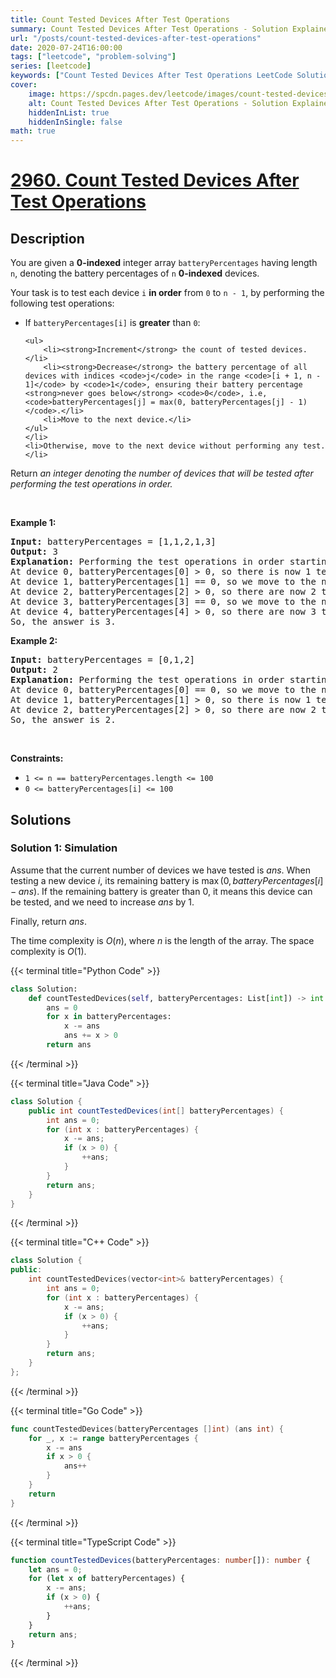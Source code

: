 ```yaml
---
title: Count Tested Devices After Test Operations
summary: Count Tested Devices After Test Operations - Solution Explained
url: "/posts/count-tested-devices-after-test-operations"
date: 2020-07-24T16:00:00
tags: ["leetcode", "problem-solving"]
series: [leetcode]
keywords: ["Count Tested Devices After Test Operations LeetCode Solution Explained in all languages", "2960", "leetcode question 2960", "Count Tested Devices After Test Operations", "LeetCode", "leetcode solution in Python3 C++ Java Go PHP Ruby Swift TypeScript Rust C# JavaScript C", "GeeksforGeeks", "InterviewBit", "Coding Ninjas", "HackerRank", "HackerEarth", "CodeChef", "TopCoder", "AlgoExpert", "freeCodeCamp", "Codeforces", "GitHub", "AtCoder", "Samir Paul"]
cover:
    image: https://spcdn.pages.dev/leetcode/images/count-tested-devices-after-test-operations.webp
    alt: Count Tested Devices After Test Operations - Solution Explained
    hiddenInList: true
    hiddenInSingle: false
math: true
---
```



# [2960. Count Tested Devices After Test Operations](https://leetcode.com/problems/count-tested-devices-after-test-operations)


## Description

<p>You are given a <strong>0-indexed</strong> integer array <code>batteryPercentages</code> having length <code>n</code>, denoting the battery percentages of <code>n</code> <strong>0-indexed</strong> devices.</p>

<p>Your task is to test each device <code>i</code> <strong>in order</strong> from <code>0</code> to <code>n - 1</code>, by performing the following test operations:</p>

<ul>
	<li>If <code>batteryPercentages[i]</code> is <strong>greater</strong> than <code>0</code>:

    <ul>
    	<li><strong>Increment</strong> the count of tested devices.</li>
    	<li><strong>Decrease</strong> the battery percentage of all devices with indices <code>j</code> in the range <code>[i + 1, n - 1]</code> by <code>1</code>, ensuring their battery percentage <strong>never goes below</strong> <code>0</code>, i.e, <code>batteryPercentages[j] = max(0, batteryPercentages[j] - 1)</code>.</li>
    	<li>Move to the next device.</li>
    </ul>
    </li>
    <li>Otherwise, move to the next device without performing any test.</li>

</ul>

<p>Return <em>an integer denoting the number of devices that will be tested after performing the test operations in order.</em></p>

<p>&nbsp;</p>
<p><strong class="example">Example 1:</strong></p>

<pre>
<strong>Input:</strong> batteryPercentages = [1,1,2,1,3]
<strong>Output:</strong> 3
<strong>Explanation: </strong>Performing the test operations in order starting from device 0:
At device 0, batteryPercentages[0] &gt; 0, so there is now 1 tested device, and batteryPercentages becomes [1,0,1,0,2].
At device 1, batteryPercentages[1] == 0, so we move to the next device without testing.
At device 2, batteryPercentages[2] &gt; 0, so there are now 2 tested devices, and batteryPercentages becomes [1,0,1,0,1].
At device 3, batteryPercentages[3] == 0, so we move to the next device without testing.
At device 4, batteryPercentages[4] &gt; 0, so there are now 3 tested devices, and batteryPercentages stays the same.
So, the answer is 3.
</pre>

<p><strong class="example">Example 2:</strong></p>

<pre>
<strong>Input:</strong> batteryPercentages = [0,1,2]
<strong>Output:</strong> 2
<strong>Explanation:</strong> Performing the test operations in order starting from device 0:
At device 0, batteryPercentages[0] == 0, so we move to the next device without testing.
At device 1, batteryPercentages[1] &gt; 0, so there is now 1 tested device, and batteryPercentages becomes [0,1,1].
At device 2, batteryPercentages[2] &gt; 0, so there are now 2 tested devices, and batteryPercentages stays the same.
So, the answer is 2.
</pre>

<p>&nbsp;</p>
<p><strong>Constraints:</strong></p>

<ul>
	<li><code>1 &lt;= n == batteryPercentages.length &lt;= 100 </code></li>
	<li><code>0 &lt;= batteryPercentages[i] &lt;= 100</code></li>
</ul>

## Solutions

### Solution 1: Simulation

Assume that the current number of devices we have tested is $ans$. When testing a new device $i$, its remaining battery is $\max(0, batteryPercentages[i] - ans)$. If the remaining battery is greater than $0$, it means this device can be tested, and we need to increase $ans$ by $1$.

Finally, return $ans$.

The time complexity is $O(n)$, where $n$ is the length of the array. The space complexity is $O(1)$.

<!-- tabs:start -->

{{< terminal title="Python Code" >}}
```python
class Solution:
    def countTestedDevices(self, batteryPercentages: List[int]) -> int:
        ans = 0
        for x in batteryPercentages:
            x -= ans
            ans += x > 0
        return ans
```
{{< /terminal >}}

{{< terminal title="Java Code" >}}
```java
class Solution {
    public int countTestedDevices(int[] batteryPercentages) {
        int ans = 0;
        for (int x : batteryPercentages) {
            x -= ans;
            if (x > 0) {
                ++ans;
            }
        }
        return ans;
    }
}
```
{{< /terminal >}}

{{< terminal title="C++ Code" >}}
```cpp
class Solution {
public:
    int countTestedDevices(vector<int>& batteryPercentages) {
        int ans = 0;
        for (int x : batteryPercentages) {
            x -= ans;
            if (x > 0) {
                ++ans;
            }
        }
        return ans;
    }
};
```
{{< /terminal >}}

{{< terminal title="Go Code" >}}
```go
func countTestedDevices(batteryPercentages []int) (ans int) {
	for _, x := range batteryPercentages {
		x -= ans
		if x > 0 {
			ans++
		}
	}
	return
}
```
{{< /terminal >}}

{{< terminal title="TypeScript Code" >}}
```ts
function countTestedDevices(batteryPercentages: number[]): number {
    let ans = 0;
    for (let x of batteryPercentages) {
        x -= ans;
        if (x > 0) {
            ++ans;
        }
    }
    return ans;
}
```
{{< /terminal >}}

<!-- tabs:end -->

<!-- end -->

